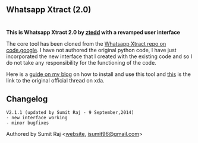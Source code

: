 ## Whatsapp Xtract (2.0)

# 

<span style="padding: 0px; margin: 0px; font-weight: 700;"> This is Whatsapp Xtract 2.0 by&nbsp;[ztedd](http://forum.xda-developers.com/member.php?u=3594618)&nbsp;with a revamped user interface</span>


The core tool has been cloned from the&nbsp;[Whatsapp Xtract repo on code.google](https://code.google.com/p/hotoloti/downloads/detail?name=Whatsapp_Xtract_V2.0_2012-05-02.zip&amp;can=2&amp;q=). I have not authored the original python code, I have just incorporated the new interface that I created with the existing code and so I do not take any responsibility for the functioning of the code.

Here is a&nbsp;[guide on my blog](http://sumitraj.com/extract-old-chat-messages-from-whatsapp-database/)&nbsp;on how to install and use this tool and&nbsp;[this](http://forum.xda-developers.com/showthread.php?t=1583021)&nbsp;is the link to the original official thread on xda.



## Changelog
```
V2.1.1 (updated by Sumit Raj - 9 September,2014)
- new interface working
- minor bugfixes
```

Authored by Sumit Raj &lt;[website](http://sumitraj.com/), isumit96@gmail.com&gt;
